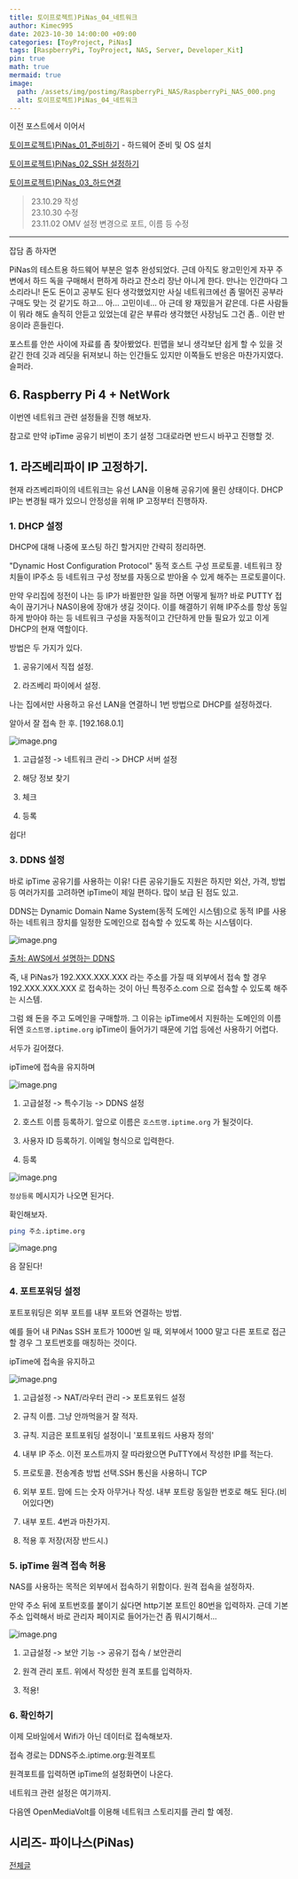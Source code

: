 ```yaml
---
title: 토이프로젝트)PiNas_04_네트워크
author: Kimec995
date: 2023-10-30 14:00:00 +09:00
categories: [ToyProject, PiNas]
tags: [RaspberryPi, ToyProject, NAS, Server, Developer_Kit]
pin: true
math: true
mermaid: true
image: 
  path: /assets/img/postimg/RaspberryPi_NAS/RaspberryPi_NAS_000.png
  alt: 토이프로젝트)PiNas_04_네트워크
---
```

이전 포스트에서 이어서

[토이프로젝트)PiNas_01_준비하기](https://kimec995.github.io/posts/PiNas01/) - 하드웨어 준비 및 OS 설치

[토이프로젝트)PiNas_02_SSH 설정하기](https://kimec995.github.io/posts/PiNas02/)

[토이프로젝트)PiNas_03_하드연결](https://kimec995.github.io/posts/PiNas03/)

> 23.10.29 작성\
> 23.10.30 수정\
> 23.11.02 OMV 설정 변경으로 포트, 이름 등 수정

---
잡담 좀 하자면

PiNas의 테스트용 하드웨어 부분은 얼추 완성되었다. 근데 아직도 왕고민인게 자꾸 주변에서 하드 독을 구매해서 편하게 하라고 잔소리 장난 아니게 한다. 만나는 인간마다 그 소리라니! 돈도 돈이고 공부도 된다 생각했었지만 사실 네트워크에선 좀 떨어진 공부라 구매도 맞는 것 같기도 하고... 아... 고민이네... 아 근데 왕 재밌을거 같은데. 다른 사람들이 뭐라 해도 솔직히 안듣고 있었는데 같은 부류라 생각했던 사장님도 그건 좀.. 이란 반응이라 흔들린다.

포스트를 안쓴 사이에 자료를 좀 찾아봤었다. 핀맵을 보니 생각보단 쉽게 할 수 있을 것 같긴 한데 깃과 레딧을 뒤져보니 하는 인간들도 있지만 이쪽들도 반응은 마찬가지였다. 슬퍼라.

## 6. Raspberry Pi 4 + NetWork

이번엔 네트워크 관련 설정들을 진행 해보자.

참고로 만약 ipTime 공유기 비번이 초기 설정 그대로라면 반드시 바꾸고 진행할 것.

## 1. 라즈베리파이 IP 고정하기.

현재 라즈베리파이의 네트워크는 유선 LAN을 이용해 공유기에 물린 상태이다. DHCP IP는 변경될 때가 있으니 안정성을 위해 IP 고정부터 진행하자.

### 1. DHCP 설정

DHCP에 대해 나중에 포스팅 하긴 할거지만 간략히 정리하면.

"Dynamic Host Configuration Protocol" 동적 호스트 구성 프로토콜. 네트워크 장치들이 IP주소 등 네트워크 구성 정보를 자동으로 받아올 수 있게 해주는 프로토콜이다. 

만약 우리집에 정전이 나는 등 IP가 바뀔만한 일을 하면 어떻게 될까? 바로 PUTTY 접속이 끊기거나 NAS이용에 장애가 생길 것이다. 이를 해결하기 위해 IP주소를 항상 동일하게 받아야 하는 등 네트워크 구성을 자동적이고 간단하게 만들 필요가 있고 이게 DHCP의 현재 역할이다.

방법은 두 가지가 있다.

1. 공유기에서 직접 설정.

2. 라즈베리 파이에서 설정.

나는 집에서만 사용하고 유선 LAN을 연결하니 1번 방법으로 DHCP를 설정하겠다.

알아서 잘 접속 한 후.
[192.168.0.1]

![image.png](\assets\img\postimg\RaspberryPi_NAS\RaspberryPi_NAS_34.png)

1. 고급설정 -> 네트워크 관리 -> DHCP 서버 설정

2. 해당 정보 찾기

3. 체크

4. 등록

쉽다!

### 3. DDNS 설정

바로 ipTime 공유기를 사용하는 이유! 다른 공유기들도 지원은 하지만 외산, 가격, 방법 등 여러가지를 고려하면 ipTime이 제일 편하다. 많이 보급 된 점도 있고.

DDNS는 Dynamic Domain Name System(동적 도메인 시스템)으로 동적 IP를 사용하는 네트워크 장치를 일정한 도메인으로 접속할 수 있도록 하는 시스템이다.

![image.png](\assets\img\postimg\RaspberryPi_NAS\RaspberryPi_NAS_35.png)


[출처: AWS에서 설명하는 DDNS](https://aws.amazon.com/ko/what-is/dynamic-dns/)

즉, 내 PiNas가 192.XXX.XXX.XXX 라는 주소를 가질 때 외부에서 접속 할 경우 192.XXX.XXX.XXX 로 접속하는 것이 아닌 특정주소.com 으로 접속할 수 있도록 해주는 시스템.

그럼 왜 돈을 주고 도메인을 구매할까. 그 이유는 ipTime에서 지원하는 도메인의 이름 뒤엔 `호스트명.iptime.org` ipTime이 들어가기 때문에 기업 등에선 사용하기 어렵다.

서두가 길어졌다.

ipTime에 접속을 유지하며

![image.png](\assets\img\postimg\RaspberryPi_NAS\RaspberryPi_NAS_36.png)

1. 고급설정 -> 특수기능 -> DDNS 설정

2. 호스트 이름 등록하기. 앞으로 이름은 `호스트명.iptime.org` 가 될것이다.

3. 사용자 ID 등록하기. 이메일 형식으로 입력한다.

4. 등록

![image.png](\assets\img\postimg\RaspberryPi_NAS\RaspberryPi_NAS_37.png)

`정상등록` 메시지가 나오면 된거다.

확인해보자.

```bash
ping 주소.iptime.org
```

![image.png](\assets\img\postimg\RaspberryPi_NAS\RaspberryPi_NAS_38.png)

음 잘된다!

### 4. 포트포워딩 설정

포트포워딩은 외부 포트를 내부 포트와 연결하는 방법.

예를 들어 내 PiNas SSH 포트가 1000번 일 때, 외부에서 1000 말고 다른 포트로 접근할 경우 그 포트번호를 매칭하는 것이다.

ipTime에 접속을 유지하고

![image.png](\assets\img\postimg\RaspberryPi_NAS\RaspberryPi_NAS_39.png)

1. 고급설정 -> NAT/라우터 관리 -> 포트포워드 설정

2. 규칙 이름. 그냥 안까먹을거 잘 적자.

3. 규칙. 지금은 포트포워딩 설정이니 '포트포워드 사용자 정의'

4. 내부 IP 주소. 이전 포스트까지 잘 따라왔으면 PuTTY에서 작성한 IP를 적는다.

5. 프로토콜. 전송계층 방법 선택.SSH 통신을 사용하니 TCP

6. 외부 포트. 맘에 드는 숫자 아무거나 작성. 내부 포트랑 동일한 번호로 해도 된다.(비어있다면)

7. 내부 포트. 4번과 마찬가지.

8. 적용 후 저장(저장 반드시.)

### 5. ipTime 원격 접속 허용

NAS를 사용하는 목적은 외부에서 접속하기 위함이다. 원격 접속을 설정하자.

만약 주소 뒤에 포트번호를 붙이기 싫다면 http기본 포트인 80번을 입력하자. 근데 기본주소 입력해서 바로 관리자 페이지로 들어가는건 좀 뭐시기해서...

![image.png](/\assets\img\postimg\RaspberryPi_NAS\RaspberryPi_NAS_40.png)

1. 고급설정 -> 보안 기능 -> 공유기 접속 / 보안관리

2. 원격 관리 포트. 위에서 작성한 원격 포트를 입력하자.

3. 적용!

### 6. 확인하기

이제 모바일에서 Wifi가 아닌 데이터로 접속해보자.

접속 경로는 DDNS주소.iptime.org:원격포트

원격포트를 입력하면 ipTime의 설정화면이 나온다.

네트워크 관련 설정은 여기까지.

다음엔 OpenMediaVolt를 이용해 네트워크 스토리지를 관리 할 예정.

## 시리즈- 파이나스(PiNas)

[전체글](https://kimec995.github.io/categories/pinas/)